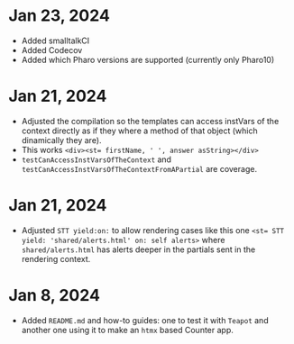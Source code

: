 Jan 23, 2024
===================================
- Added smalltalkCI
- Added Codecov
- Added which Pharo versions are supported (currently only Pharo10)
  
Jan 21, 2024
===================================
- Adjusted the compilation so the templates can access instVars of the context directly as if they where a method of that object (which dinamically they are).
- This works `<div><st= firstName, ' ', answer asString></div>`
- `testCanAccessInstVarsOfTheContext` and `testCanAccessInstVarsOfTheContextFromAPartial` are coverage.

Jan 21, 2024
===================================
- Adjusted `STT yield:on:` to allow rendering cases like this one `<st= STT yield: 'shared/alerts.html' on: self alerts>` where `shared/alerts.html` has alerts deeper in the partials sent in the rendering context.

Jan 8, 2024
===================================
- Added `README.md` and how-to guides: one to test it with `Teapot` and another one using it to make an `htmx` based Counter app.

